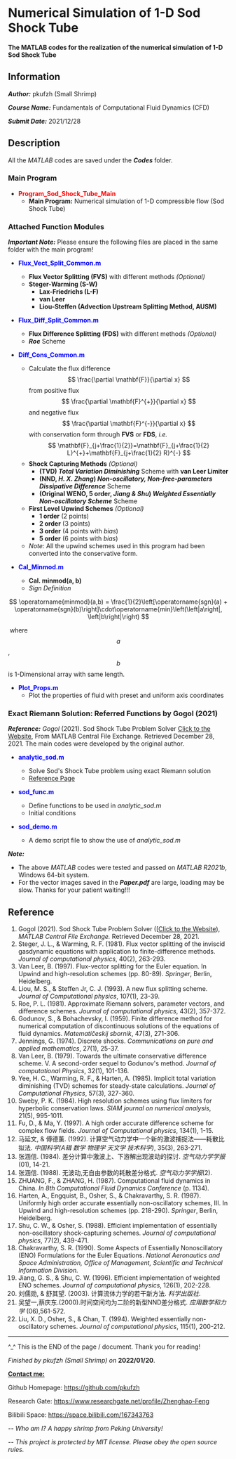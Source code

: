 # Numerical Simulation of 1-D Sod Shock Tube

**The MATLAB codes for the realization of the numerical simulation of 1-D Sod Shock Tube**

## Information

***Author:*** pkufzh (Small Shrimp)

***Course Name:*** Fundamentals of Computational Fluid Dynamics (CFD)

***Submit Date:*** 2021/12/28

## Description

All the *MATLAB* codes are saved under the ***Codes*** folder.

### Main Program

- <font color = 'red'>**Program_Sod_Shock_Tube_Main**</font>
  - **Main Program:** Numerical simulation of 1-D compressible flow (Sod Shock Tube)

### Attached Function Modules

***Important Note:*** Please ensure the following files are placed in the same folder with the main program!

- <font color = 'blue'>**Flux_Vect_Split_Common.m**</font>
  - **Flux Vector Splitting (FVS)** with different methods *(Optional)*
  - **Steger-Warming (S-W)**
    - **Lax-Friedrichs (L-F)** 
    - **van Leer**
    - **Liou-Steffen (Advection Upstream Splitting Method, AUSM)**
  
- <font color = 'blue'>**Flux_Diff_Split_Common.m**</font>
  - **Flux Difference Splitting (FDS)** with different methods *(Optional)*
  - ***Roe*** Scheme
  
- <font color = 'blue'>**Diff_Cons_Common.m**</font>
  - Calculate the  flux difference $$ \frac{\partial \mathbf{F}}{\partial x} $$ from positive flux $$ \frac{\partial \mathbf{F}^{+}}{\partial x} $$ and negative flux  $$ \frac{\partial \mathbf{F}^{-}}{\partial x} $$with conservation form through **FVS** or **FDS**, *i.e.* $$ \mathbf{F}_{j+\frac{1}{2}}=\mathbf{F}_{j+\frac{1}{2} L}^{+}+\mathbf{F}_{j+\frac{1}{2} R}^{-} $$
  - **Shock Capturing Methods** *(Optional)*
    - **(TVD) *Total Variation Diminishing*** Scheme with **van Leer Limiter**
    - **(NND, *H. X. Zhang*) *Non-oscillatory, Non-free-parameters Dissipative Difference*** Scheme
    - **(Original WENO, 5 order, *Jiang & Shu*) *Weighted Essentially Non-oscillatory Scheme*** Scheme
  - **First Level Upwind Schemes** *(Optional)*
    - **1 order** (2 points)
    - **2 order** (3 points)
    - **3 order** (4 points with *bias*)
    - **5 order** (6 points with *bias*)
  - *Note:* All the upwind schemes used in this program had been converted into the conservative form.
  
- <font color = 'blue'>**Cal_Minmod.m**</font>
  - **Cal. minmod(a, b)**
  - *Sign Definition*

$$
\operatorname{minmod}(a,b) = \frac{1}{2}\left[\operatorname{sgn}(a) + \operatorname{sgn}(b)\right]\cdot\operatorname{min}\left(\left|a\right|, \left|b\right|\right)
$$

​		where $$ a $$, $$ b $$ is 1-Dimensional array with same length.

- <font color = 'blue'>**Plot_Props.m**</font>
  - Plot the properties of fluid with preset and uniform axis coordinates

### Exact Riemann Solution: Referred Functions by Gogol (2021)

***Reference:*** *Gogol* (2021). Sod Shock Tube Problem Solver [Click to the Website](https://www.mathworks.com/matlabcentral/fileexchange/46311-sod-shock-tube-problem-solver), From MATLAB Central File Exchange. Retrieved December 28, 2021. The main codes were developed by the original author.

- <font color = 'blue'>**analytic_sod.m**</font>
  - Solve Sod's Shock Tube problem using exact Riemann solution
  - [Reference Page](http://www.phys.lsu.edu/~tohline/PHYS7412/sod.html)

- <font color = 'blue'>**sod_func.m**</font>
  - Define functions to be used in *analytic_sod.m*
  - Initial conditions

- <font color = 'blue'>**sod_demo.m**</font>
  - A demo script file to show the use of *analytic_sod.m*

***Note:***

- The above *MATLAB* codes were tested and passed on *MATLAB R2021b*, Windows 64-bit system. 
- For the vector images saved in the ***Paper.pdf*** are large, loading may be slow. Thanks for your patient waiting!!!

## Reference

1. Gogol (2021). Sod Shock Tube Problem Solver ([[Click to the Website](https://www.mathworks.com/matlabcentral/fileexchange/46311-sod-shock-tube-problem-solver)), *MATLAB Central File Exchange.* Retrieved December 28, 2021.
2. Steger, J. L., \& Warming, R. F. (1981). Flux vector splitting of the inviscid gasdynamic equations with application to finite-difference methods. *Journal of computational physics*, 40(2), 263-293.
3. Van Leer, B. (1997). Flux-vector splitting for the Euler equation. In Upwind and high-resolution schemes (pp. 80-89). *Springer*, Berlin, Heidelberg.
4. Liou, M. S., \& Steffen Jr, C. J. (1993). A new flux splitting scheme. *Journal of Computational physics*, 107(1), 23-39.
5. Roe, P. L. (1981). Approximate Riemann solvers, parameter vectors, and difference schemes. *Journal of computational physics*, 43(2), 357-372.
6. Godunov, S., \& Bohachevsky, I. (1959). Finite difference method for numerical computation of discontinuous solutions of the equations of fluid dynamics. *Matematičeskij sbornik*, 47(3), 271-306.
7. Jennings, G. (1974). Discrete shocks. *Communications on pure and applied mathematics*, 27(1), 25-37.
8. Van Leer, B. (1979). Towards the ultimate conservative difference scheme. V. A second-order sequel to Godunov's method. *Journal of computational Physics*, 32(1), 101-136.
9. Yee, H. C., Warming, R. F., \& Harten, A. (1985). Implicit total variation diminishing (TVD) schemes for steady-state calculations. *Journal of Computational Physics*, 57(3), 327-360.
10. Sweby, P. K. (1984). High resolution schemes using flux limiters for hyperbolic conservation laws. *SIAM journal on numerical analysis*, 21(5), 995-1011.
11. Fu, D., \& Ma, Y. (1997). A high order accurate difference scheme for complex flow fields. *Journal of Computational physics*, 134(1), 1-15.
12. 马延文, \& 傅德薰. (1992). 计算空气动力学中一个新的激波捕捉法——耗散比拟法. *中国科学(A辑 数学 物理学 天文学 技术科学)*, 35(3), 263-271.
13. 张涵信. (1984). 差分计算中激波上、下游解出现波动的探讨. *空气动力学学报*(01), 14-21.
14. 张涵信. (1988). 无波动,无自由参数的耗散差分格式. *空气动力学学报*(2).
15. ZHUANG, F., \& ZHANG, H. (1987). Computational fluid dynamics in China. *In 8th Computational Fluid Dynamics Conference* (p. 1134).
16. Harten, A., Engquist, B., Osher, S., \& Chakravarthy, S. R. (1987). Uniformly high order accurate essentially non-oscillatory schemes, III. In Upwind and high-resolution schemes (pp. 218-290). *Springer*, Berlin, Heidelberg.
17. Shu, C. W., \& Osher, S. (1988). Efficient implementation of essentially non-oscillatory shock-capturing schemes. *Journal of computational physics*, 77(2), 439-471.
18. Chakravarthy, S. R. (1990). Some Aspects of Essentially Nonoscillatory (ENO) Formulations for the Euler Equations. *National Aeronautics and Space Administration, Office of Management, Scientific and Technical Information Division.*
19. Jiang, G. S., \& Shu, C. W. (1996). Efficient implementation of weighted ENO schemes. *Journal of computational physics*, 126(1), 202-228.
20. 刘儒勋, \& 舒其望. (2003). 计算流体力学的若干新方法. *科学出版社*.
21. 吴望一,蔡庆东.(2000).时间空间均为二阶的新型NND差分格式. *应用数学和力学* (06),561-572.
22. Liu, X. D., Osher, S., \& Chan, T. (1994). Weighted essentially non-oscillatory schemes. *Journal of computational physics*, 115(1), 200-212.

------

^_^ This is the END of the page / document. Thank you for reading!

*Finished by pkufzh (Small Shrimp) on* **2022/01/20**.

**<u>Contact me:</u>**

Github Homepage: https://github.com/pkufzh

Research Gate: https://www.researchgate.net/profile/Zhenghao-Feng

Bilibili Space: https://space.bilibili.com/167343763

*-- Who am I? A happy shrimp from Peking University!*

*-- This project is protected by MIT license. Please obey the open source rules.*